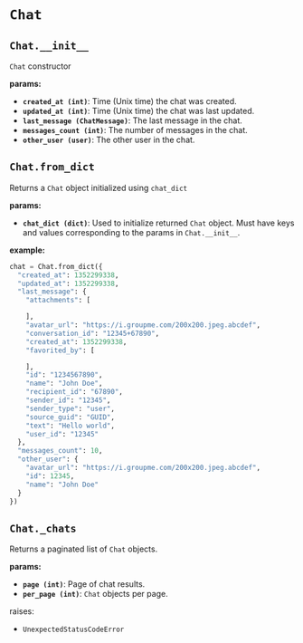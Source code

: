 # `Chat`

## `Chat.__init__`
`Chat` constructor

**params:**
- **`created_at (int)`**: Time (Unix time) the chat was created.
- **`updated_at (int)`**: Time (Unix time) the chat was last updated.
- **`last_message (ChatMessage)`**: The last message in the chat.
- **`messages_count (int)`**: The number of messages in the chat.
- **`other_user (user)`**: The other user in the chat.


## `Chat.from_dict`
Returns a `Chat` object initialized using `chat_dict`

**params:**
- **`chat_dict (dict)`**: Used to initialize returned `Chat` object. Must have
keys and values corresponding to the params in `Chat.__init__`.

**example:**
```py
chat = Chat.from_dict({
  "created_at": 1352299338,
  "updated_at": 1352299338,
  "last_message": {
    "attachments": [

    ],
    "avatar_url": "https://i.groupme.com/200x200.jpeg.abcdef",
    "conversation_id": "12345+67890",
    "created_at": 1352299338,
    "favorited_by": [

    ],
    "id": "1234567890",
    "name": "John Doe",
    "recipient_id": "67890",
    "sender_id": "12345",
    "sender_type": "user",
    "source_guid": "GUID",
    "text": "Hello world",
    "user_id": "12345"
  },
  "messages_count": 10,
  "other_user": {
    "avatar_url": "https://i.groupme.com/200x200.jpeg.abcdef",
    "id": 12345,
    "name": "John Doe"
  }
})
```


## `Chat._chats`
Returns a paginated list of `Chat` objects.
    
**params:**
- **`page (int)`**: Page of chat results.
- **`per_page (int)`**: `Chat` objects per page.

raises:
- `UnexpectedStatusCodeError`
